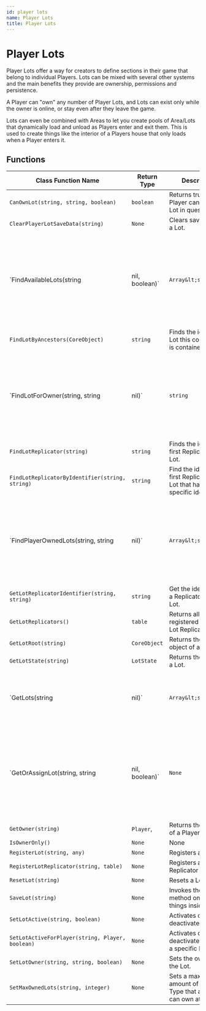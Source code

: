 ```yaml
---
id: player lots
name: Player Lots
title: Player Lots
---
```


# Player Lots

Player Lots offer a way for creators to define sections in their game that belong to individual Players. Lots can be mixed with several other systems and the main benefits they provide are ownership, permissions and persistence.

A Player can "own" any number of Player Lots, and Lots can exist only while the owner is online, or stay even after they leave the game.

Lots can even be combined with Areas to let you create pools of Area/Lots that dynamically load and unload as Players enter and exit them. This is used to create things like the interior of a Players house that only loads when a Player enters it.

## Functions

| Class Function Name | Return Type | Description | Tags |
| ------------------- | ----------- | ----------- | ---- |
| `CanOwnLot(string, string, boolean)` | `boolean` | Returns true if the Player can own the Lot in question. | None |
| `ClearPlayerLotSaveData(string)` | `None` | Clears save data for a Lot. | None |
| `FindAvailableLots(string|nil, boolean)` | `Array&lt;string&gt;` | Finds all the lots that aren't 'owned' by any Players, or that are owned by offline Players. | None |
| `FindLotByAncestors(CoreObject)` | `string` | Finds the id of the Lot this core object is contained inside. | None |
| `FindLotForOwner(string, string|nil)` | `string` | Find the id of the first Lot for a Player that optionally matches the provided Lot type. | None |
| `FindLotReplicator(string)` | `string` | Finds the id of the first Replicator on a Lot. | None |
| `FindLotReplicatorByIdentifier(string, string)` | `string` | Find the id of the first Replicator on a Lot that has a specific identifier. | None |
| `FindPlayerOwnedLots(string, string|nil)` | `Array&lt;string&gt;` | Returns all the ids for Lots that are owned by a Player, with an optional Lot type filter. | None |
| `GetLotReplicatorIdentifier(string, string)` | `string` | Get the identifier of a Replicator on a Lot. | None |
| `GetLotReplicators()` | `table` | Returns all registered Player Lot Replicators. | None |
| `GetLotRoot(string)` | `CoreObject` | Returns the root object of a Lot. | None |
| `GetLotState(string)` | `LotState` | Returns the state for a Lot. | None |
| `GetLots(string|nil)` | `Array&lt;string&gt;` | Returns a list of all Lot ids with an optional filter on Lot Type. | None |
| `GetOrAssignLot(string, string|nil, boolean)` | `None` | Returns an assigned Lot or assigns the Player as the owner on an available Lot. | None |
| `GetOwner(string)` | `Player`,  | Returns the owner of a Player Lot. | None |
| `IsOwnerOnly()` | `None` | None | None |
| `RegisterLot(string, any)` | `None` | Registers a Lot. | None |
| `RegisterLotReplicator(string, table)` | `None` | Registers a Replicator on a Lot. | None |
| `ResetLot(string)` | `None` | Resets a Lot. | None |
| `SaveLot(string)` | `None` | Invokes the Save method on all the things inside the lot | None |
| `SetLotActive(string, boolean)` | `None` | Activates or deactivates a Lot. | None |
| `SetLotActiveForPlayer(string, Player, boolean)` | `None` | Activates or deactivates a Lot for a specific Player. | None |
| `SetLotOwner(string, string, boolean)` | `None` | Sets the owner of the Lot. | None |
| `SetMaxOwnedLots(string, integer)` | `None` | Sets a maximum amount of a Lot Type that a Player can own at a time. | None |
